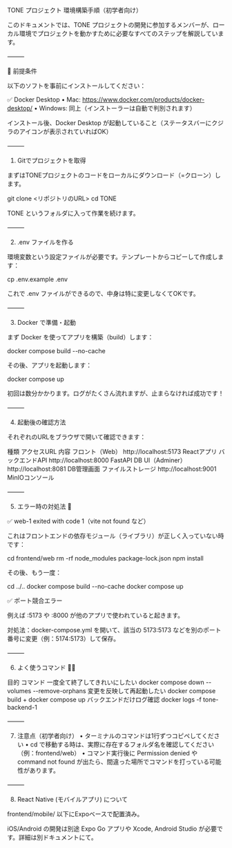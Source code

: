 TONE プロジェクト 環境構築手順（初学者向け）

このドキュメントでは、TONE プロジェクトの開発に参加するメンバーが、ローカル環境でプロジェクトを動かすために必要なすべてのステップを解説しています。

⸻

📌 前提条件

以下のソフトを事前にインストールしてください：

✅ Docker Desktop
	•	Mac: https://www.docker.com/products/docker-desktop/
	•	Windows: 同上（インストーラーは自動で判別されます）

インストール後、Docker Desktop が起動していること（ステータスバーにクジラのアイコンが表示されていればOK）

⸻

1. Gitでプロジェクトを取得

まずはTONEプロジェクトのコードをローカルにダウンロード（=クローン）します。

git clone <リポジトリのURL>
cd TONE

TONE というフォルダに入って作業を続けます。

⸻

2. .env ファイルを作る

環境変数という設定ファイルが必要です。テンプレートからコピーして作成します：

cp .env.example .env

これで .env ファイルができるので、中身は特に変更しなくてOKです。

⸻

3. Docker で準備・起動

まず Docker を使ってアプリを構築（build）します：

docker compose build --no-cache

その後、アプリを起動します：

docker compose up

初回は数分かかります。ログがたくさん流れますが、止まらなければ成功です！

⸻

4. 起動後の確認方法

それぞれのURLをブラウザで開いて確認できます：

種類	アクセスURL	内容
フロント（Web）	http://localhost:5173	Reactアプリ
バックエンドAPI	http://localhost:8000	FastAPI
DB UI（Adminer）	http://localhost:8081	DB管理画面
ファイルストレージ	http://localhost:9001	MinIOコンソール


⸻

5. エラー時の対処法 🔧

✅ web-1 exited with code 1（vite not found など）

これはフロントエンドの依存モジュール（ライブラリ）が正しく入っていない時です：

cd frontend/web
rm -rf node_modules package-lock.json
npm install

その後、もう一度：

cd ../..
docker compose build --no-cache
docker compose up

✅ ポート競合エラー

例えば :5173 や :8000 が他のアプリで使われていると起きます。

対処法：docker-compose.yml を開いて、該当の 5173:5173 などを別のポート番号に変更（例：5174:5173）して保存。

⸻

6. よく使うコマンド 🧑‍💻

目的	コマンド
一度全て終了してきれいにしたい	docker compose down --volumes --remove-orphans
変更を反映して再起動したい	docker compose build + docker compose up
バックエンドだけログ確認	docker logs -f tone-backend-1


⸻

7. 注意点（初学者向け）
	•	ターミナルのコマンドは1行ずつコピペしてください
	•	cd で移動する時は、実際に存在するフォルダ名を確認してください（例：frontend/web）
	•	コマンド実行後に Permission denied や command not found が出たら、間違った場所でコマンドを打っている可能性があります。

⸻

8. React Native (モバイルアプリ) について

frontend/mobile/ 以下にExpoベースで配置済み。

iOS/Android の開発は別途 Expo Go アプリや Xcode, Android Studio が必要です。詳細は別ドキュメントにて。
